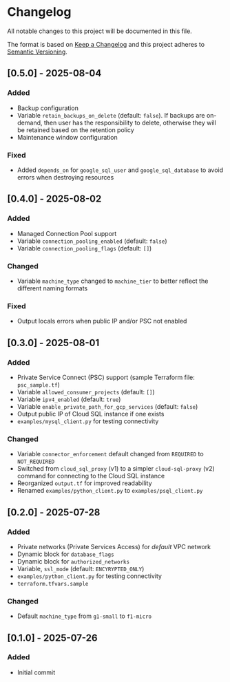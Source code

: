 # Changelog
All notable changes to this project will be documented in this file.

The format is based on [Keep a Changelog](http://keepachangelog.com/en/1.0.0/)
and this project adheres to [Semantic Versioning](http://semver.org/spec/v2.0.0.html).


## [0.5.0] - 2025-08-04
### Added
- Backup configuration
- Variable `retain_backups_on_delete` (default: `false`). If backups are on-demand, then user has the responsibility to delete, otherwise they will be retained based on the retention policy
- Maintenance window configuration
### Fixed
- Added `depends_on` for `google_sql_user` and `google_sql_database` to avoid errors when destroying resources

## [0.4.0] - 2025-08-02
### Added
- Managed Connection Pool support
- Variable `connection_pooling_enabled` (default: `false`)
- Variable `connection_pooling_flags` (default: `[]`)
### Changed
- Variable `machine_type` changed to `machine_tier` to better reflect the different naming formats
### Fixed
- Output locals errors when public IP and/or PSC not enabled

## [0.3.0] - 2025-08-01
### Added
- Private Service Connect (PSC) support (sample Terraform file: `psc_sample.tf`)
- Variable `allowed_consumer_projects` (default: `[]`)
- Variable `ipv4_enabled` (default: `true`)
- Variable `enable_private_path_for_gcp_services` (default: `false`)
- Output public IP of Cloud SQL instance if one exists
- `examples/mysql_client.py` for testing connectivity
### Changed
- Variable `connector_enforcement` default changed from `REQUIRED` to `NOT_REQUIRED`
- Switched from `cloud_sql_proxy` (v1) to a simpler `cloud-sql-proxy` (v2) command for connecting to the Cloud SQL instance
- Reorganized `output.tf` for improved readability
- Renamed `examples/python_client.py` to `examples/psql_client.py`

## [0.2.0] - 2025-07-28
### Added
- Private networks (Private Services Access) for *default* VPC network
- Dynamic block for `database_flags`
- Dynamic block for `authorized_networks`
- Variable, `ssl_mode` (default: `ENCYRYPTED_ONLY`)
- `examples/python_client.py` for testing connectivity
- `terraform.tfvars.sample`
### Changed
- Default `machine_type` from `g1-small` to `f1-micro`

## [0.1.0] - 2025-07-26
### Added
- Initial commit
